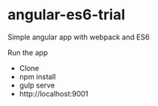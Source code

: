 # angular-es6-trial
Simple angular app with webpack and ES6

Run the app
- Clone
- npm install
- gulp serve
- http://localhost:9001
